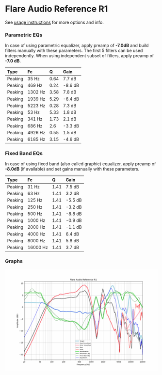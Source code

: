 # Flare Audio Reference R1
See [usage instructions](https://github.com/jaakkopasanen/AutoEq#usage) for more options and info.

### Parametric EQs
In case of using parametric equalizer, apply preamp of **-7.0dB** and build filters manually
with these parameters. The first 5 filters can be used independently.
When using independent subset of filters, apply preamp of **-7.0 dB**.

| Type    | Fc      |    Q | Gain    |
|:--------|:--------|:-----|:--------|
| Peaking | 35 Hz   | 0.64 | 7.7 dB  |
| Peaking | 469 Hz  | 0.24 | -8.6 dB |
| Peaking | 1302 Hz | 3.58 | 7.8 dB  |
| Peaking | 1939 Hz | 5.29 | -6.4 dB |
| Peaking | 5223 Hz | 0.28 | 7.3 dB  |
| Peaking | 53 Hz   | 5.33 | 1.8 dB  |
| Peaking | 341 Hz  | 1.73 | 2.1 dB  |
| Peaking | 686 Hz  | 2.6  | -3.3 dB |
| Peaking | 4926 Hz | 0.55 | 1.5 dB  |
| Peaking | 6185 Hz | 3.15 | -4.6 dB |

### Fixed Band EQs
In case of using fixed band (also called graphic) equalizer, apply preamp of **-8.0dB**
(if available) and set gains manually with these parameters.

| Type    | Fc       |    Q | Gain    |
|:--------|:---------|:-----|:--------|
| Peaking | 31 Hz    | 1.41 | 7.5 dB  |
| Peaking | 63 Hz    | 1.41 | 3.2 dB  |
| Peaking | 125 Hz   | 1.41 | -5.5 dB |
| Peaking | 250 Hz   | 1.41 | -3.2 dB |
| Peaking | 500 Hz   | 1.41 | -8.8 dB |
| Peaking | 1000 Hz  | 1.41 | -0.9 dB |
| Peaking | 2000 Hz  | 1.41 | -1.1 dB |
| Peaking | 4000 Hz  | 1.41 | 6.4 dB  |
| Peaking | 8000 Hz  | 1.41 | 5.8 dB  |
| Peaking | 16000 Hz | 1.41 | 3.7 dB  |

### Graphs
![](./Flare%20Audio%20Reference%20R1.png)